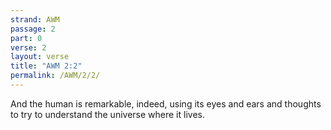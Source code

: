 ```yaml
---
strand: AWM
passage: 2
part: 0
verse: 2
layout: verse
title: "AWM 2:2"
permalink: /AWM/2/2/
---
```

And the human is remarkable, indeed, using its eyes and ears and thoughts to try to understand the universe where it lives.
